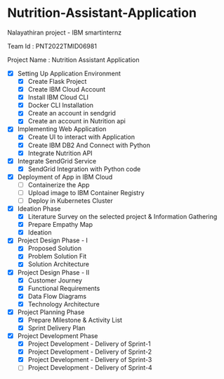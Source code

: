 # Nutrition-Assistant-Application

Nalayathiran project - IBM smartinternz

Team Id : PNT2022TMID06981

Project Name : Nutrition Assistant Application 

- [X] Setting Up Application Environment
    - [X] Create Flask Project
    - [X] Create IBM Cloud Account
    - [X] Install IBM Cloud CLI
    - [X] Docker CLI Installation
    - [X] Create an account in sendgrid
    - [X] Create an account in Nutrition api
- [X] Implementing Web Application
    - [X] Create UI to interact with Application
    - [X] Create IBM DB2 And Connect with Python
    - [X] Integrate Nutrition API
- [X] Integrate SendGrid Service
    - [X] SendGrid Integration with Python code
- [X] Deployment of App in IBM Cloud
    - [ ] Containerize the App
    - [ ] Upload image to IBM Container Registry
    - [ ] Deploy in Kubernetes Cluster
- [X] Ideation Phase
    - [X] Literature Survey on the selected project & Information Gathering
    - [X] Prepare Empathy Map
    - [X] Ideation
- [X] Project Design Phase - I
    - [X] Proposed Solution
    - [X] Problem Solution Fit
    - [X] Solution Architecture
- [X] Project Design Phase - II
    - [X] Customer Journey
    - [X] Functional Requirements
    - [X] Data Flow Diagrams
    - [X] Technology Architecture
- [X] Project Planning Phase
    - [X] Prepare Milestone & Activity List
    - [X] Sprint Delivery Plan
- [X] Project Development Phase
    - [X] Project Development - Delivery of Sprint-1
    - [X] Project Development - Delivery of Sprint-2
    - [X] Project Development - Delivery of Sprint-3
    - [ ] Project Development - Delivery of Sprint-4
